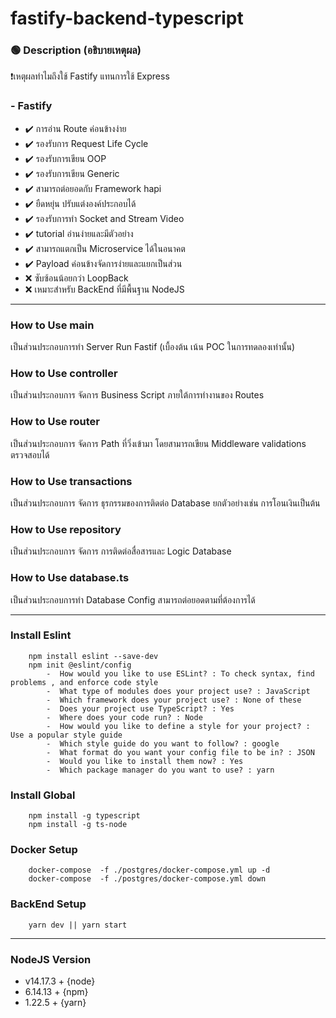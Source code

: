 # fastify-backend-typescript

### 🟢 Description (อธิบายเหตุผล)
❗เหตุผลทำไมถึงใช้ Fastify แทนการใช้ Express

### - Fastify
- ✔️ การอ่าน Route ค่อนข้างง่าย 
- ✔️ รองรับการ Request Life Cycle
- ✔️ รองรับการเขียน OOP
- ✔️ รองรับการเขียน Generic
- ✔️ สามารถต่อยอดกับ Framework hapi
- ✔️ ยืดหยุ่น ปรับแต่งองค์ประกอบได้
- ✔️ รองรับการทำ Socket and Stream Video
- ✔️ tutorial อ่านง่ายและมีตัวอย่าง
- ✔️ สามารถแตกเป็น Microservice ได้ในอนาคต
- ✔️ Payload ค่อนข้างจัดการง่ายและแยกเป็นส่วน
- ❌ ซับซ้อนน้อยกว่า LoopBack
- ❌ เหมาะสำหรับ BackEnd ที่มีพื้นฐาน NodeJS

---

### How to Use main
เป็นส่วนประกอบการทำ Server Run Fastif (เบื้องต้น เน้น POC ในการทดลองเท่านั้น)

### How to Use controller
เป็นส่วนประกอบการ จัดการ Business Script ภายใต้การทำงานของ Routes

### How to Use router
เป็นส่วนประกอบการ จัดการ Path ที่วิ่งเข้ามา โดยสามารถเขียน Middleware validations ตรวจสอบได้

### How to Use transactions
เป็นส่วนประกอบการ จัดการ ธุรกรรมของการติดต่อ Database ยกตัวอย่างเช่น การโอนเงินเป็นต้น

### How to Use repository
เป็นส่วนประกอบการ จัดการ การติดต่อสื่อสารและ Logic Database

### How to Use database.ts
เป็นส่วนประกอบการทำ Database Config สามารถต่อยอดตามที่ต้องการได้

---
### Install Eslint
```
    npm install eslint --save-dev
    npm init @eslint/config
        -  How would you like to use ESLint? : To check syntax, find problems , and enforce code style
        -  What type of modules does your project use? : JavaScript
        -  Which framework does your project use? : None of these
        -  Does your project use TypeScript? : Yes
        -  Where does your code run? : Node
        -  How would you like to define a style for your project? : Use a popular style guide
        -  Which style guide do you want to follow? : google
        -  What format do you want your config file to be in? : JSON
        -  Would you like to install them now? : Yes
        -  Which package manager do you want to use? : yarn
```

### Install Global 
```
    npm install -g typescript 
    npm install -g ts-node 
```

### Docker Setup
```
    docker-compose  -f ./postgres/docker-compose.yml up -d    
    docker-compose  -f ./postgres/docker-compose.yml down
```

### BackEnd Setup
```
    yarn dev || yarn start
```

---
### NodeJS Version
- v14.17.3 + {node} 
- 6.14.13 + {npm}
- 1.22.5 + {yarn}

